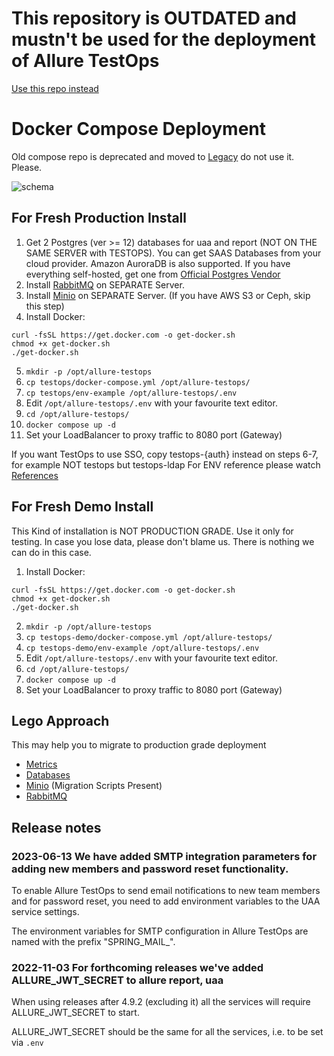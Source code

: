 # This repository is OUTDATED and mustn't be used for the deployment of Allure TestOps

[Use this repo instead](https://github.com/qameta/testops-deploy-docker-compose)

# Docker Compose Deployment

Old compose repo is deprecated and moved to [Legacy](testops-legacy) do not use it. Please.

![schema](extras/compose.png)

## For Fresh Production Install

1. Get 2 Postgres (ver >= 12) databases for uaa and report (NOT ON THE SAME SERVER with TESTOPS). You can get SAAS Databases from your cloud provider. Amazon AuroraDB is also supported. If you have everything self-hosted, get one from [Official Postgres Vendor](https://www.postgresql.org/download/)
2. Install [RabbitMQ](https://www.rabbitmq.com/download.html) on SEPARATE Server.
3. Install [Minio](https://docs.min.io/docs/minio-quickstart-guide.html) on SEPARATE Server. (If you have AWS S3 or Ceph, skip this step)
4. Install Docker:

```shell
curl -fsSL https://get.docker.com -o get-docker.sh
chmod +x get-docker.sh
./get-docker.sh
```
5. ```mkdir -p /opt/allure-testops```
6. ```cp testops/docker-compose.yml /opt/allure-testops/```
7. ```cp testops/env-example /opt/allure-testops/.env```
8. Edit ```/opt/allure-testops/.env``` with your favourite text editor.
9. ```cd /opt/allure-testops/```
10. ```docker compose up -d```
11. Set your LoadBalancer to proxy traffic to 8080 port (Gateway)

If you want TestOps to use SSO, copy testops-{auth} instead on steps 6-7, for example NOT testops but testops-ldap
For ENV reference please watch [References](extras/env-references.md)

## For Fresh Demo Install

This Kind of installation is NOT PRODUCTION GRADE. Use it only for testing. In case you lose data, please don't blame us. There is nothing we can do in this case.

1. Install Docker:

```shell
curl -fsSL https://get.docker.com -o get-docker.sh
chmod +x get-docker.sh
./get-docker.sh
```

2. ```mkdir -p /opt/allure-testops```
3. ```cp testops-demo/docker-compose.yml /opt/allure-testops/```
4. ```cp testops-demo/env-example /opt/allure-testops/.env```
5. Edit ```/opt/allure-testops/.env``` with your favourite text editor.
6. ```cd /opt/allure-testops/```
7. ```docker compose up -d```
8. Set your LoadBalancer to proxy traffic to 8080 port (Gateway)

## Lego Approach
This may help you to migrate to production grade deployment

- [Metrics](extras/metrics.md)
- [Databases](extras/Databases.MD)
- [Minio](extras/minio.md) (Migration Scripts Present)
- [RabbitMQ](extras/rabbitmq.md)


## Release notes

### 2023-06-13 We have added SMTP integration parameters for adding new members and password reset functionality.

To enable Allure TestOps to send email notifications to new team members and for password reset, you need to add environment variables to the UAA service settings.

The environment variables for SMTP configuration in Allure TestOps are named with the prefix "SPRING_MAIL_".

### 2022-11-03 For forthcoming releases we've added ALLURE_JWT_SECRET to allure report, uaa

When using releases after 4.9.2 (excluding it) all the services will require ALLURE_JWT_SECRET to start.

ALLURE_JWT_SECRET should be the same for all the services, i.e. to be set via `.env`
